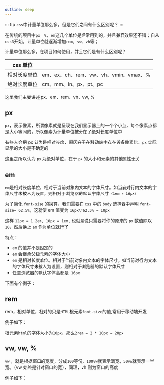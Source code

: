 ```yaml
---
outline: deep
---
```


::: tip
`css`中计量单位那么多，但是它们之间有什么区别呢？
:::

在传统的项目中`px, %, em`这几个单位是经常用到的，并且兼容效果还不错；自从`css3`开始，计量单位就逐渐增加`rem, vw, vh`等；

计量单位那么多，在项目如何使用，并且它们是有什么区别呢？

| css 单位     |                                        |
| ------------ | -------------------------------------- |
| 相对长度单位 | em、ex、ch、rem、vw、vh、vmin、vmax、% |
| 绝对长度单位 | cm、mm、in、px、pt、pc                 |

这里我们主要讲述 px、em、rem、vh、vw, %

## px

`px`，表示像素，所谓像素就是呈现在我们显示器上的一个个小点，每个像素点都是大小等同的，所以像素为计量单位被分在了绝对长度单位中

有些人会把 px 认为是相对长度，原因在于在移动端中存在设备像素比，`px` 实际显示的大小是不确定的

这里之所以认为 `px` 为绝对单位，在于 `px` 的大小和元素的其他属性无关

## em

`em`是相对长度单位。相对于当前对象内文本的字体尺寸。如当前对行内文本的字体尺寸未被人为设置，则相对于浏览器的默认字体尺寸`（1em = 16px）`

为了简化 `font-size` 的换算，我们需要在 `css` 中的 `body` 选择器中声明 `font-size= 62.5%`，这就使 em 值变为 `16px\*62.5% = 10px`

这样 `12px = 1.2em, 10px = 1em,` 也就是说只需要将你的原来的 `px` 数值除以 `10`，然后换上 `em` 作为单位就行了

特点：

- `em` 的值并不是固定的
- `em` 会继承父级元素的字体大小
- `em` 是相对长度单位。相对于当前对象内文本的字体尺寸。如当前对行内文本的字体尺寸未被人为设置，则相对于浏览器的默认字体尺寸
- 任意浏览器的默认字体高都是` 16px`

下面有个例子：
<demo html="html/em.html" />

## rem

rem，相对单位，相对的只是`HTML`根元素`font-size`的值,常用于移动端开发

例子如下：
<demo html="html/rem.html" />

根元素`html`的字体大小为`10px`，那么`2rem = 2 * 10px = 20px`

## vw, vw, %

`vw` ，就是根据窗口的宽度，分成`100`等份，`100vw`就表示满宽，`50vw`就表示一半宽。（vw 始终是针对窗口的宽），同理，vh 则为窗口的高度

例子如下：
<demo html="html/vw_vh.html" />
